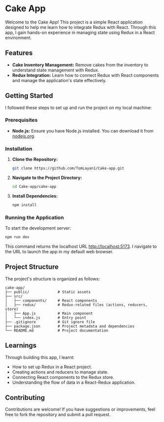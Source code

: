 # Cake App

Welcome to the Cake App! This project is a simple React application designed to help me learn how to integrate Redux with React. Through this app, I gain hands-on experience in managing state using Redux in a React environment.

## Features

- **Cake Inventory Management:** Remove cakes from the inventory to understand state management with Redux.
- **Redux Integration:** Learn how to connect Redux with React components and manage the application's state effectively.

## Getting Started

I followed these steps to set up and run the project on my local machine:

### Prerequisites

- **Node.js:** Ensure you have Node.js installed. You can download it from [nodejs.org](https://nodejs.org/).

### Installation

1. **Clone the Repository:**

   ```bash
   git clone https://github.com/TomLayan1/Cake-app.git
   ```

2. **Navigate to the Project Directory:**

   ```bash
   cd Cake-app/cake-app
   ```

3. **Install Dependencies:**

   ```bash
   npm install
   ```

### Running the Application

To start the development server:

```bash
npm run dev
```

This command returns the localhost URL [http://localhost:5173](http://localhost:5157). I navigate to the URL to launch the app in my default web browser.

## Project Structure

The project's structure is organized as follows:

```
cake-app/
├── public/             # Static assets
├── src/
│   ├── components/     # React components
│   ├── redux/          # Redux-related files (actions, reducers, store)
│   ├── App.js          # Main component
│   └── index.js        # Entry point
├── .gitignore          # Git ignore file
├── package.json        # Project metadata and dependencies
└── README.md           # Project documentation
```

## Learnings

Through building this app, I learnt:

- How to set up Redux in a React project.
- Creating actions and reducers to manage state.
- Connecting React components to the Redux store.
- Understanding the flow of data in a React-Redux application.

## Contributing

Contributions are welcome! If you have suggestions or improvements, feel free to fork the repository and submit a pull request.
